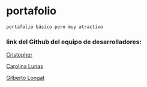 # portafolio
`portafolio básico pero muy atractivo`
<br/>
### link del Github del equipo de desarrolladores: 
<a href="https://crischess.github.io/tutoria-github/">Cristopher</a>

<a href="https://github.com/carolinalunasfarah">Carolina Lunas</a>

<a href="https://github.com/Longat80">Gilberto Longat</a>
